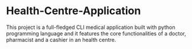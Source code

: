# Health-Centre-Application
This project is a full-fledged CLI medical application built with python programming language and it features the core functionalities of a doctor, pharmacist and a cashier in an health centre.
